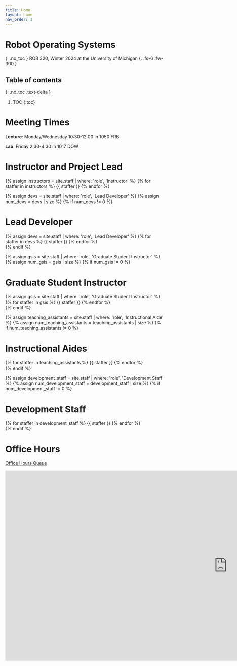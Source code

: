 ```yaml
---
title: Home
layout: home
nav_order: 1
---
```


# Robot Operating Systems
{: .no_toc }
ROB 320, Winter 2024 at the University of Michigan
{: .fs-6 .fw-300 }

## Table of contents
{: .no_toc .text-delta }

1. TOC
{:toc}

# Meeting Times
**Lecture**: Monday/Wednesday 10:30-12:00 in 1050 FRB

**Lab**: Friday 2:30-4:30 in 1017 DOW

# Instructor and Project Lead

<div class="staff-row">
{% assign instructors = site.staff | where: 'role', 'Instructor' %}
{% for staffer in instructors %}
{{ staffer }}
{% endfor %}
</div>

{% assign devs = site.staff | where: 'role', 'Lead Developer' %}
{% assign num_devs = devs | size %}
{% if num_devs != 0 %}
# Lead Developer
<div class="staff-row">
{% assign devs = site.staff | where: 'role', 'Lead Developer' %}
{% for staffer in devs %}
{{ staffer }}
{% endfor %}
</div>
{% endif %}

{% assign gsis = site.staff | where: 'role', 'Graduate Student Instructor' %}
{% assign num_gsis = gsis | size %}
{% if num_gsis != 0 %}
# Graduate Student Instructor
<div class="staff-row">
{% assign gsis = site.staff | where: 'role', 'Graduate Student Instructor' %}
{% for staffer in gsis %}
{{ staffer }}
{% endfor %}
</div>
{% endif %}

{% assign teaching_assistants = site.staff | where: 'role', 'Instructional Aide' %}
{% assign num_teaching_assistants = teaching_assistants | size %}
{% if num_teaching_assistants != 0 %}
# Instructional Aides
<div class="staff-row">
{% for staffer in teaching_assistants %}
{{ staffer }}
{% endfor %}
</div>
{% endif %}

{% assign development_staff = site.staff | where: 'role', 'Development Staff' %}
{% assign num_development_staff = development_staff | size %}
{% if num_development_staff != 0 %}
# Development Staff
<div class="staff-row">
{% for staffer in development_staff %}
{{ staffer }}
{% endfor %}
</div>
{% endif %}

# Office Hours

[Office Hours Queue](https://oh.eecs.umich.edu/courses/rob320)
<br>
<iframe src="https://calendar.google.com/calendar/embed?src=c_41016a3477456b89a7e3e704284dc8d9bc54416ce78f5e1b61b7d7034f54cdae%40group.calendar.google.com&ctz=America%2FNew_York" style="border: 0" width="1400" height="600" frameborder="0" scrolling="no"></iframe>
